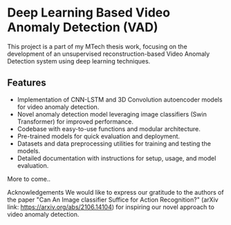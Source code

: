 # Deep Learning Based Video Anomaly Detection (VAD)
This project is a part of my MTech thesis work, focusing on the development of an unsupervised reconstruction-based Video Anomaly Detection system using deep learning techniques.

## Features
- Implementation of CNN-LSTM and 3D Convolution autoencoder models for video anomaly detection.
- Novel anomaly detection model leveraging image classifiers (Swin Transformer) for improved performance.
- Codebase with easy-to-use functions and modular architecture.
- Pre-trained models for quick evaluation and deployment.
- Datasets and data preprocessing utilities for training and testing the models.
- Detailed documentation with instructions for setup, usage, and model evaluation.

More to come..

Acknowledgements
We would like to express our gratitude to the authors of the paper "Can An Image classifier Suffice for Action Recognition?" (arXiv link: https://arxiv.org/abs/2106.14104) for inspiring our novel approach to video anomaly detection.
